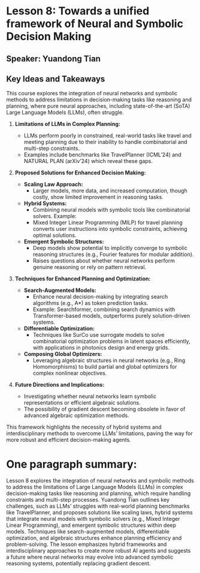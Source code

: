 # Lesson 8: Towards a unified framework of Neural and Symbolic Decision Making

## Speaker: Yuandong Tian

## Key Ideas and Takeaways

This course explores the integration of neural networks and symbolic methods to address limitations in decision-making tasks like reasoning and planning, where pure neural approaches, including state-of-the-art (SoTA) Large Language Models (LLMs), often struggle.

1. **Limitations of LLMs in Complex Planning:**
    - LLMs perform poorly in constrained, real-world tasks like travel and meeting planning due to their inability to handle combinatorial and multi-step constraints.
    - Examples include benchmarks like TravelPlanner (ICML’24) and NATURAL PLAN (arXiv’24) which reveal these gaps.

2. **Proposed Solutions for Enhanced Decision Making:**
    - **Scaling Law Approach:**
        - Larger models, more data, and increased computation, though costly, show limited improvement in reasoning tasks.
    - **Hybrid Systems:**
        - Combining neural models with symbolic tools like combinatorial solvers. Example:
        - Mixed Integer Linear Programming (MILP) for travel planning converts user instructions into symbolic constraints, achieving optimal solutions.
    - **Emergent Symbolic Structures:**
        - Deep models show potential to implicitly converge to symbolic reasoning structures (e.g., Fourier features for modular addition).
        - Raises questions about whether neural networks perform genuine reasoning or rely on pattern retrieval.

3. **Techniques for Enhanced Planning and Optimization:**
    - **Search-Augmented Models:**
        - Enhance neural decision-making by integrating search algorithms (e.g., A*) as token prediction tasks.
        - Example: Searchformer, combining search dynamics with Transformer-based models, outperforms purely solution-driven systems.
    - **Differentiable Optimization:**
        - Techniques like SurCo use surrogate models to solve combinatorial optimization problems in latent spaces efficiently, with applications in photonics design and energy grids.
    - **Composing Global Optimizers:**
        - Leveraging algebraic structures in neural networks (e.g., Ring Homomorphisms) to build partial and global optimizers for complex nonlinear objectives.

4. **Future Directions and Implications:**
    - Investigating whether neural networks learn symbolic representations or efficient algebraic solutions.
    - The possibility of gradient descent becoming obsolete in favor of advanced algebraic optimization methods.

This framework highlights the necessity of hybrid systems and interdisciplinary methods to overcome LLMs’ limitations, paving the way for more robust and efficient decision-making agents.

# One paragraph summary:

Lesson 8 explores the integration of neural networks and symbolic methods to address the limitations of Large Language Models (LLMs) in complex decision-making tasks like reasoning and planning, which require handling constraints and multi-step processes. Yuandong Tian outlines key challenges, such as LLMs’ struggles with real-world planning benchmarks like TravelPlanner, and proposes solutions like scaling laws, hybrid systems that integrate neural models with symbolic solvers (e.g., Mixed Integer Linear Programming), and emergent symbolic structures within deep models. Techniques like search-augmented models, differentiable optimization, and algebraic structures enhance planning efficiency and problem-solving. The lesson emphasizes hybrid frameworks and interdisciplinary approaches to create more robust AI agents and suggests a future where neural networks may evolve into advanced symbolic reasoning systems, potentially replacing gradient descent.
